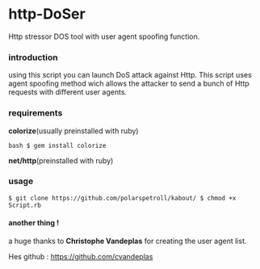 # http-DoSer
Http stressor DOS tool with user agent spoofing function.
### introduction
using this script you can launch DoS attack against Http. This script uses agent spoofing method wich allows the attacker to send a bunch of Http requests with different user agents.
### requirements 

**colorize**(usually preinstalled with ruby)


``bash
$ gem install colorize
``

**net/http**(preinstalled with ruby)

### usage 
``
$ git clone https://github.com/polarspetroll/kabout/
$ chmod +x Script.rb
``
#### another thing !
a huge thanks to **Christophe Vandeplas** for creating the user agent list.

Hes github : https://github.com/cvandeplas
